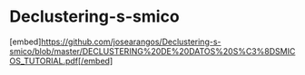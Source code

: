 # Declustering-s-smico
[embed]https://github.com/josearangos/Declustering-s-smico/blob/master/DECLUSTERING%20DE%20DATOS%20S%C3%8DSMICOS_TUTORIAL.pdf[/embed]
